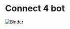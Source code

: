 
# Connect 4 bot
[![Binder](https://mybinder.org/badge_logo.svg)](https://mybinder.org/v2/gh/mfinzi/games-simple/HEAD?filepath=play.ipynb)
